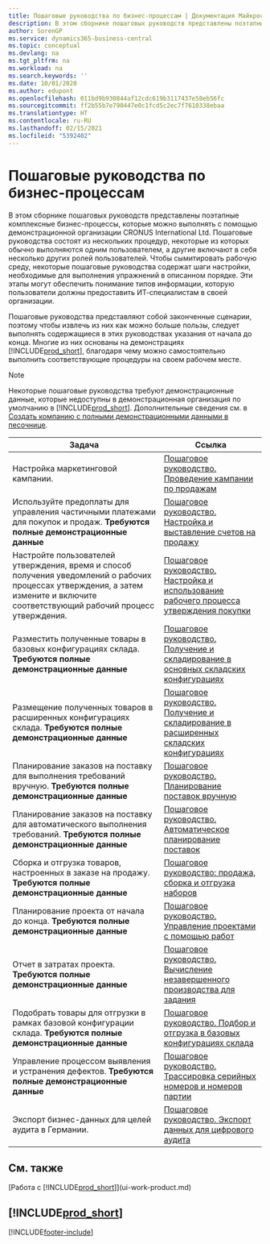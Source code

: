 ```yaml
---
title: Пошаговые руководства по бизнес-процессам | Документация Майкрософт
description: В этом сборнике пошаговых руководств представлены поэтапные комплексные бизнес-процессы, которые можно выполнять с помощью демонстрационной организации CRONUS International Ltd.
author: SorenGP
ms.service: dynamics365-business-central
ms.topic: conceptual
ms.devlang: na
ms.tgt_pltfrm: na
ms.workload: na
ms.search.keywords: ''
ms.date: 10/01/2020
ms.author: edupont
ms.openlocfilehash: 011bd9b930844af12cdc619b3117437e58eb56fc
ms.sourcegitcommit: ff2b55b7e790447e0c1fcd5c2ec7f7610338ebaa
ms.translationtype: HT
ms.contentlocale: ru-RU
ms.lasthandoff: 02/15/2021
ms.locfileid: "5392402"
---
```

# <a name="business-process-walkthroughs"></a>Пошаговые руководства по бизнес-процессам

В этом сборнике пошаговых руководств представлены поэтапные комплексные бизнес-процессы, которые можно выполнять с помощью демонстрационной организации CRONUS International Ltd. Пошаговые руководства состоят из нескольких процедур, некоторые из которых обычно выполняются одним пользователем, а другие включают в себя несколько других ролей пользователей. Чтобы сымитировать рабочую среду, некоторые пошаговые руководства содержат шаги настройки, необходимые для выполнения упражнений в описанном порядке. Эти этапы могут обеспечить понимание типов информации, которую пользователи должны предоставить ИТ-специалистам в своей организации.  

 Пошаговые руководства представляют собой законченные сценарии, поэтому чтобы извлечь из них как можно больше пользы, следует выполнять содержащиеся в этих руководствах указания от начала до конца. Многие из них основаны на демонстрациях [!INCLUDE[prod_short](includes/prod_short.md)], благодаря чему можно самостоятельно выполнить соответствующие процедуры на своем рабочем месте.  

> [!NOTE]
> Некоторые пошаговые руководства требуют демонстрационные данные, которые недоступны в демонстрационная организация по умолчанию в [!INCLUDE[prod_short](includes/prod_short.md)]. Дополнительные сведения см. в [Создать компанию с полными демонстрационными данными в песочнице](across-how-create-sandbox-environment.md#to-create-a-company-with-complete-sample-data-in-a-sandbox).

|Задача|Ссылка|  
|--------|---------|  
|Настройка маркетинговой кампании.|[Пошаговое руководство. Проведение кампании по продажам](walkthrough-conducting-a-sales-campaign.md)|  
|Используйте предоплаты для управления частичными платежами для покупок и продаж. **Требуются полные демонстрационные данные** |[Пошаговое руководство. Настройка и выставление счетов на продажу](walkthrough-setting-up-and-invoicing-sales-prepayments.md)|  
|Настройте пользователей утверждения, время и способ получения уведомлений о рабочих процессах утверждения, а затем измените и включите соответствующий рабочий процесс утверждения.|[Пошаговое руководство. Настройка и использование рабочего процесса утверждения покупки](walkthrough-setting-up-and-using-a-purchase-approval-workflow.md)|  
|Разместить полученные товары в базовых конфигурациях склада. **Требуются полные демонстрационные данные**|[Пошаговое руководство. Получение и складирование в основных складских конфигурациях](walkthrough-receiving-and-putting-away-in-basic-warehousing.md)|  
|Размещение полученных товаров в расширенных конфигурациях склада. **Требуются полные демонстрационные данные**|[Пошаговое руководство. Получение и складирование в расширенных складских конфигурациях](walkthrough-receiving-and-putting-away-in-advanced-warehousing.md)|  
|Планирование заказов на поставку для выполнения требований вручную. **Требуются полные демонстрационные данные**|[Пошаговое руководство. Планирование поставок вручную](walkthrough-planning-supplies-manually.md)|  
|Планирование заказов на поставку для автоматического выполнения требований. **Требуются полные демонстрационные данные**|[Пошаговое руководство. Автоматическое планирование поставок](walkthrough-planning-supplies-automatically.md)|  
|Сборка и отгрузка товаров, настроенных в заказе на продажу. **Требуются полные демонстрационные данные**|[Пошаговое руководство: продажа, сборка и отгрузка наборов](walkthrough-selling-assembling-and-shipping-kits.md)|  
|Планирование проекта от начала до конца. **Требуются полные демонстрационные данные**|[Пошаговое руководство. Управление проектами с помощью работ](walkthrough-managing-projects-with-jobs.md)|  
|Отчет в затратах проекта. **Требуются полные демонстрационные данные**|[Пошаговое руководство. Вычисление незавершенного производства для задания](walkthrough-calculating-work-in-process-for-a-job.md)|  
|Подобрать товары для отгрузки в рамках базовой конфигурации склада. **Требуются полные демонстрационные данные**|[Пошаговое руководство. Подбор и отгрузка в базовых конфигурациях склада](walkthrough-picking-and-shipping-in-basic-warehousing.md)|  
|Управление процессом выявления и устранения дефектов. **Требуются полные демонстрационные данные**|[Пошаговое руководство. Трассировка серийных номеров и номеров партии](walkthrough-tracing-serial-lot-numbers.md)|
|Экспорт бизнес-данных для целей аудита в Германии.|[Пошаговое руководство. Экспорт данных для цифрового аудита](LocalFunctionality/Germany/walkthrough-exporting-data-for-a-digital-audit.md)|

## <a name="see-also"></a>См. также

[Работа с [!INCLUDE[prod_short](includes/prod_short.md)]](ui-work-product.md)  

## [!INCLUDE[prod_short](includes/free_trial_md.md)]  


[!INCLUDE[footer-include](includes/footer-banner.md)]
